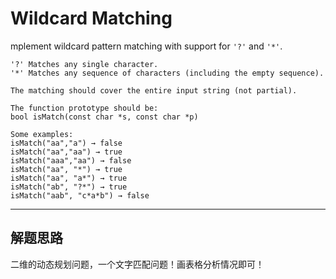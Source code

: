 # Wildcard Matching #

mplement wildcard pattern matching with support for `'?'` and `'*'`.
```
'?' Matches any single character.
'*' Matches any sequence of characters (including the empty sequence).

The matching should cover the entire input string (not partial).

The function prototype should be:
bool isMatch(const char *s, const char *p)

Some examples:
isMatch("aa","a") → false
isMatch("aa","aa") → true
isMatch("aaa","aa") → false
isMatch("aa", "*") → true
isMatch("aa", "a*") → true
isMatch("ab", "?*") → true
isMatch("aab", "c*a*b") → false
```

---

## 解题思路 ##
二维的动态规划问题，一个文字匹配问题！画表格分析情况即可！